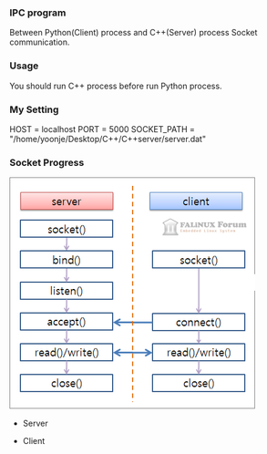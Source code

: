 ### IPC program
Between Python(Client) process and C++(Server) process Socket communication.

### Usage
You should run C++ process before run Python process.

### My Setting
HOST = localhost
PORT = 5000
SOCKET_PATH = "/home/yoonje/Desktop/C++/C++server/server.dat"

### Socket Progress
![tetris auto fast](image/tcp_prog.gif)

- Server

- Client
